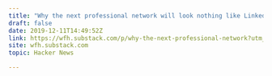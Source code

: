```yaml
---
title: "Why the next professional network will look nothing like LinkedIn"
draft: false
date: 2019-12-11T14:49:52Z
link: https://wfh.substack.com/p/why-the-next-professional-network?utm_medium=RSS&utm_source=hune
site: wfh.substack.com
topic: Hacker News  

---
```


